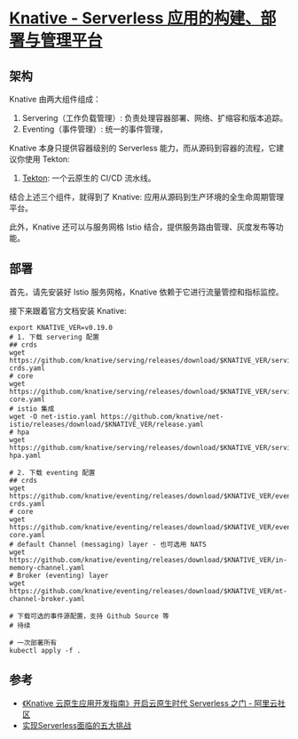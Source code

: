 # [Knative - Serverless 应用的构建、部署与管理平台](https://github.com/knative)

## 架构

Knative 由两大组件组成：

1. Servering（工作负载管理）: 负责处理容器部署、网络、扩缩容和版本追踪。
2. Eventing（事件管理）: 统一的事件管理，

Knative 本身只提供容器级别的 Serverless 能力，而从源码到容器的流程，它建议你使用 Tekton:

1. [Tekton](/CI-CD/tekton/README.md): 一个云原生的 CI/CD 流水线。

结合上述三个组件，就得到了 Knative: 应用从源码到生产环境的全生命周期管理平台。

此外，Knative 还可以与服务网格 Istio 结合，提供服务路由管理、灰度发布等功能。

## 部署

首先，请先安装好 Istio 服务网格，Knative 依赖于它进行流量管控和指标监控。

接下来跟着官方文档安装 Knative:

```shell
export KNATIVE_VER=v0.19.0
# 1. 下载 servering 配置
## crds
wget https://github.com/knative/serving/releases/download/$KNATIVE_VER/serving-crds.yaml
# core
wget https://github.com/knative/serving/releases/download/$KNATIVE_VER/serving-core.yaml
# istio 集成
wget -O net-istio.yaml https://github.com/knative/net-istio/releases/download/$KNATIVE_VER/release.yaml
# hpa
wget https://github.com/knative/serving/releases/download/$KNATIVE_VER/serving-hpa.yaml

# 2. 下载 eventing 配置
## crds
wget https://github.com/knative/eventing/releases/download/$KNATIVE_VER/eventing-crds.yaml
# core
wget https://github.com/knative/eventing/releases/download/$KNATIVE_VER/eventing-core.yaml
# default Channel (messaging) layer - 也可选用 NATS
wget https://github.com/knative/eventing/releases/download/$KNATIVE_VER/in-memory-channel.yaml
# Broker (eventing) layer
wget https://github.com/knative/eventing/releases/download/$KNATIVE_VER/mt-channel-broker.yaml

# 下载可选的事件源配置，支持 Github Source 等
# 待续

# 一次部署所有
kubectl apply -f .
```

## 参考

- [《Knative 云原生应用开发指南》开启云原生时代 Serverless 之门 - 阿里云社区](https://developer.aliyun.com/article/739122)
- [实现Serverless面临的五大挑战](https://zhuanlan.zhihu.com/p/143389610)
